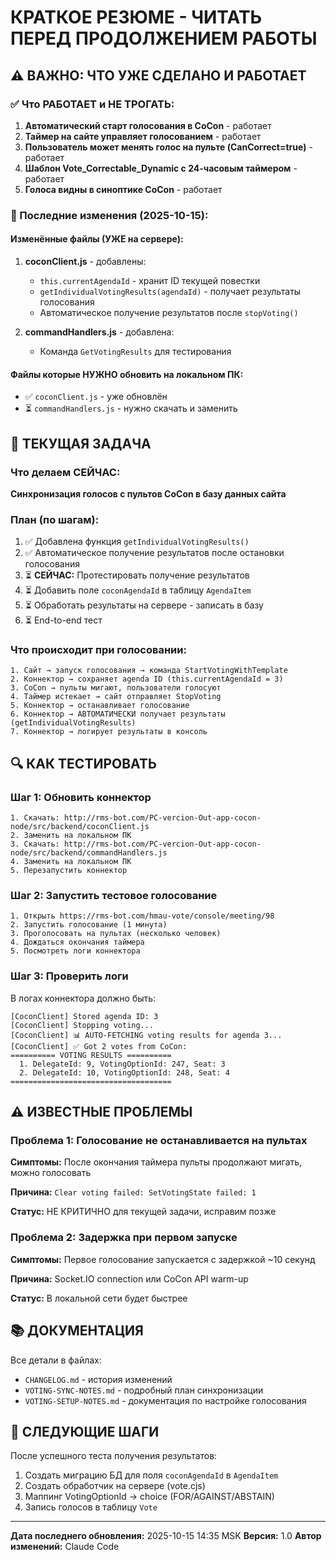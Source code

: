 # КРАТКОЕ РЕЗЮМЕ - ЧИТАТЬ ПЕРЕД ПРОДОЛЖЕНИЕМ РАБОТЫ

## ⚠️ ВАЖНО: ЧТО УЖЕ СДЕЛАНО И РАБОТАЕТ

### ✅ Что РАБОТАЕТ и НЕ ТРОГАТЬ:
1. **Автоматический старт голосования в CoCon** - работает
2. **Таймер на сайте управляет голосованием** - работает
3. **Пользователь может менять голос на пульте (CanCorrect=true)** - работает
4. **Шаблон Vote_Correctable_Dynamic с 24-часовым таймером** - работает
5. **Голоса видны в синоптике CoCon** - работает

### 📝 Последние изменения (2025-10-15):

#### Изменённые файлы (УЖЕ на сервере):
1. **coconClient.js** - добавлены:
   - `this.currentAgendaId` - хранит ID текущей повестки
   - `getIndividualVotingResults(agendaId)` - получает результаты голосования
   - Автоматическое получение результатов после `stopVoting()`

2. **commandHandlers.js** - добавлена:
   - Команда `GetVotingResults` для тестирования

#### Файлы которые НУЖНО обновить на локальном ПК:
- ✅ `coconClient.js` - уже обновлён
- ⏳ `commandHandlers.js` - нужно скачать и заменить

## 🎯 ТЕКУЩАЯ ЗАДАЧА

### Что делаем СЕЙЧАС:
**Синхронизация голосов с пультов CoCon в базу данных сайта**

### План (по шагам):
1. ✅ Добавлена функция `getIndividualVotingResults()`
2. ✅ Автоматическое получение результатов после остановки голосования
3. ⏳ **СЕЙЧАС:** Протестировать получение результатов
4. ⏳ Добавить поле `coconAgendaId` в таблицу `AgendaItem`
5. ⏳ Обработать результаты на сервере - записать в базу
6. ⏳ End-to-end тест

### Что происходит при голосовании:
```
1. Сайт → запуск голосования → команда StartVotingWithTemplate
2. Коннектор → сохраняет agenda ID (this.currentAgendaId = 3)
3. CoCon → пульты мигают, пользователи голосуют
4. Таймер истекает → сайт отправляет StopVoting
5. Коннектор → останавливает голосование
6. Коннектор → АВТОМАТИЧЕСКИ получает результаты (getIndividualVotingResults)
7. Коннектор → логирует результаты в консоль
```

## 🔍 КАК ТЕСТИРОВАТЬ

### Шаг 1: Обновить коннектор
```
1. Скачать: http://rms-bot.com/PC-vercion-Out-app-cocon-node/src/backend/coconClient.js
2. Заменить на локальном ПК
3. Скачать: http://rms-bot.com/PC-vercion-Out-app-cocon-node/src/backend/commandHandlers.js
4. Заменить на локальном ПК
5. Перезапустить коннектор
```

### Шаг 2: Запустить тестовое голосование
```
1. Открыть https://rms-bot.com/hmau-vote/console/meeting/98
2. Запустить голосование (1 минута)
3. Проголосовать на пультах (несколько человек)
4. Дождаться окончания таймера
5. Посмотреть логи коннектора
```

### Шаг 3: Проверить логи
В логах коннектора должно быть:
```
[CoconClient] Stored agenda ID: 3
[CoconClient] Stopping voting...
[CoconClient] 📊 AUTO-FETCHING voting results for agenda 3...
[CoconClient] ✅ Got 2 votes from CoCon:
========== VOTING RESULTS ==========
  1. DelegateId: 9, VotingOptionId: 247, Seat: 3
  2. DelegateId: 10, VotingOptionId: 248, Seat: 4
====================================
```

## ⚠️ ИЗВЕСТНЫЕ ПРОБЛЕМЫ

### Проблема 1: Голосование не останавливается на пультах
**Симптомы:** После окончания таймера пульты продолжают мигать, можно голосовать

**Причина:** `Clear voting failed: SetVotingState failed: 1`

**Статус:** НЕ КРИТИЧНО для текущей задачи, исправим позже

### Проблема 2: Задержка при первом запуске
**Симптомы:** Первое голосование запускается с задержкой ~10 секунд

**Причина:** Socket.IO connection или CoCon API warm-up

**Статус:** В локальной сети будет быстрее

## 📚 ДОКУМЕНТАЦИЯ

Все детали в файлах:
- `CHANGELOG.md` - история изменений
- `VOTING-SYNC-NOTES.md` - подробный план синхронизации
- `VOTING-SETUP-NOTES.md` - документация по настройке голосования

## 🚀 СЛЕДУЮЩИЕ ШАГИ

После успешного теста получения результатов:
1. Создать миграцию БД для поля `coconAgendaId` в `AgendaItem`
2. Создать обработчик на сервере (vote.cjs)
3. Маппинг VotingOptionId → choice (FOR/AGAINST/ABSTAIN)
4. Запись голосов в таблицу `Vote`

---

**Дата последнего обновления:** 2025-10-15 14:35 MSK
**Версия:** 1.0
**Автор изменений:** Claude Code
